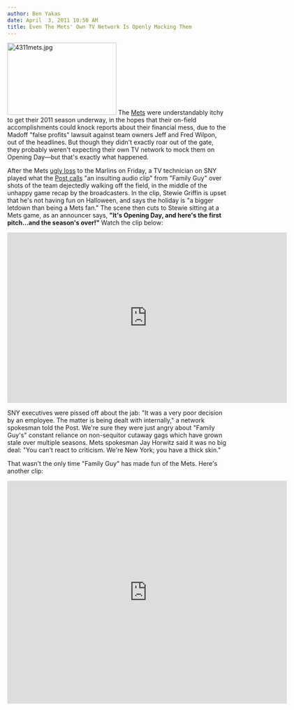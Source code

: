 ```yaml
---
author: Ben Yakas
date: April  3, 2011 10:50 AM
title: Even The Mets' Own TV Network Is Openly Mocking Them
---
```


<p><span class="mt-enclosure mt-enclosure-image" style="display: inline;"> <img alt="4311mets.jpg" src="https://web.archive.org/web/20110407190137im_/http://gothamist.com/attachments/byakas/4311mets.jpg" width="250" height="165" class="image-left"> </span>The <a href="https://web.archive.org/web/20110407190137/http://gothamist.com/tags/mets">Mets</a> were understandably itchy to get their 2011 season underway, in the hopes that their on-field accomplishments could knock reports about their financial mess, due to the Madoff &quot;false profits&quot; lawsuit against team owners Jeff and Fred Wilpon, out of the headlines. But though they didn&apos;t exactly roar out of the gate, they probably weren&apos;t expecting their own TV network to mock them on Opening Day&#x2014;but that&apos;s exactly what happened. </p>

<p>After the Mets <a href="https://web.archive.org/web/20110407190137/http://gothamist.com/2011/04/02/last_nights_action_mets_start_with.php">ugly loss</a> to the Marlins on Friday, a TV technician on SNY played what the <a href="https://web.archive.org/web/20110407190137/http://www.nypost.com/p/news/local/queens/grand_slam_VPzrztmTaCoSrvGanaYozN">Post calls</a> &quot;an insulting audio clip&quot; from &quot;Family Guy&quot; over shots of the team dejectedly walking off the field, in the middle of the unhappy game recap by the broadcasters. In the clip, Stewie Griffin is upset that he&apos;s not having fun on Halloween, and says the holiday is &quot;a bigger letdown than being a Mets fan.&quot; The scene then cuts to Stewie sitting at a Mets game, as an announcer says, <strong>&quot;It&apos;s Opening Day, and here&apos;s the first pitch...and the season&apos;s over!&quot;</strong> Watch the clip below:</p>

<div style="text-align: center;"><iframe title="YouTube video player" width="640" height="390" src="https://web.archive.org/web/20110407190137if_/http://www.youtube.com/embed/okXhAC78d4Q" frameborder="0" allowfullscreen></iframe></div>

<p>SNY executives were pissed off about the jab: &quot;It was a very poor decision by an employee. The matter is being dealt with internally,&quot; a network spokesman told the Post. We&apos;re sure they were just angry about &quot;Family Guy&apos;s&quot; constant reliance on non-sequitor cutaway gags which have grown stale over multiple seasons. Mets spokesman Jay Horwitz said it was no big deal: &quot;You can&apos;t react to criticism. We&apos;re New York; you have a thick skin.&quot; </p>

<p>That wasn&apos;t the only time &quot;Family Guy&quot; has made fun of the Mets. Here&apos;s another clip:</p>

<div style="text-align: center;"><iframe title="YouTube video player" width="640" height="510" src="https://web.archive.org/web/20110407190137if_/http://www.youtube.com/embed/ERZDAWDuEVw" frameborder="0" allowfullscreen></iframe></div>